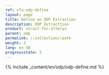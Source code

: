 ```yaml
---
ref: xfa-odp-define
layout: page
title: Define an ODP Extraction
description: ODP Extracttion
product: xtract-for-alteryx
parent: odp
permalink: /:collection/:path
weight: 2
lang: en_GB
progressstate: 5
---
```


{% include _content/en/odp/odp-define.md %}